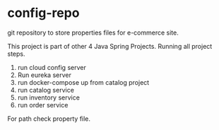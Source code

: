# config-repo
git repository to store properties files for e-commerce site.

This project is part of other 4 Java Spring Projects. 
Running all project steps.
1) run cloud config server
2) Run eureka server
3) run docker-compose up from catalog project
4) run catalog service 
5) run inventory service
6) run order service

For path check property file.
